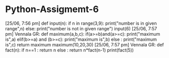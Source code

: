# Python-Assigmemt-6


[25/06, 7:56 pm]  def input(n):
	 if n in range(3,9):
	  print("number is in given range",n)
	 else:
	  print("number is not in given range")
input(6)
[25/06, 7:57 pm] Vennala GR: def maximum(a,b,c):
	    if(a>=b)and(a>=c):
	    	 print("maximum is",a)
	    elif(b>=a) and (b>=c):
	    	 print("maximum is",b)
	    else :
	         print("maximum is",c)
	    return maximum
maximum(10,20,30)
[25/06, 7:57 pm] Vennala GR: def fact(n):
	if n==1 :
		return n
	else :
		return n*fact(n-1)
print(fact(5))
